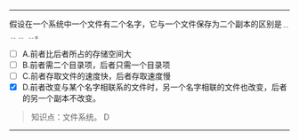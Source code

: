 ---
假设在一个系统中一个文件有二个名字，它与一个文件保存为二个副本的区别是﹎﹎﹎ ﹎。
- [ ] A.前者比后者所占的存储空间大 
- [ ] B.前者需二个目录项，后者只需一个目录项 
- [ ] C.前者存取文件的速度快，后者存取速度慢
- [x] D.前者改变与某个名字相联系的文件时，另一个名字相联的文件也改变，后者的另一个副本不改变。

> 知识点：文件系统。
> D

---